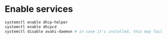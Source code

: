 # Enable services

```bash
systemctl enable dhcp-helper
systemctl enable dhcpcd
systemctl disable avahi-daemon # in case it's installed, this may fail if avahi daemon is not installed
```
